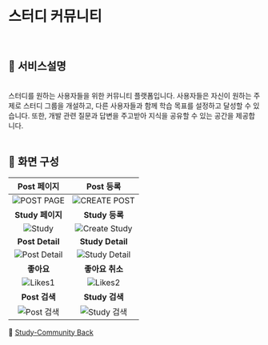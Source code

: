 # 스터디 커뮤니티

<br />

## 🔗 서비스설명
<br>
스터디를 원하는 사용자들을 위한 커뮤니티 플랫폼입니다. 
사용자들은 자신이 원하는 주제로 스터디 그룹을 개설하고, 다른 사용자들과 함께 학습 목표를 설정하고 달성할 수 있습니다. 
또한, 개발 관련 질문과 답변을 주고받아 지식을 공유할 수 있는 공간을 제공합니다.

<br>
<br />


## 📸 화면 구성

|Post 페이지|Post 등록|
|:---:|:---:|
|![POST PAGE](https://github.com/yunkr/Study-Community/assets/99308074/153d63fc-5634-434d-80a0-93012ef37144)|![CREATE POST](https://github.com/yunkr/Study-Community/assets/99308074/f0fae25b-8eb0-46ae-bf70-af0faaf73a42)|
|<b>Study 페이지</b>|<b>Study 등록</b>|
|![Study](https://github.com/yunkr/Study-Community/assets/99308074/6f4f5383-97de-4c1d-88df-09695a2a8584)|![Create Study](https://github.com/yunkr/Study-Community/assets/99308074/321ecb61-bf9f-4952-b47e-c4a95cdcd2a4)|
|<b>Post Detail</b>|<b>Study Detail</b>|
|![Post Detail](https://github.com/yunkr/Study-Community/assets/99308074/8dcb86f3-ad72-4f0f-baa1-af467394ccec)|![Study Detail](https://github.com/yunkr/Study-Community/assets/99308074/c2acb9bf-17e7-423e-b31d-7437874c1c1d)|
|<b>좋아요</b>|<b>좋아요 취소</b>|
|![Likes1](https://github.com/yunkr/Study-Community/assets/99308074/8dcb86f3-ad72-4f0f-baa1-af467394ccec)|![Likes2](https://github.com/yunkr/Study-Community/assets/99308074/ff497ff8-a217-4452-be5d-e6752a5af23a)|
|<b>Post 검색</b>|<b>Study 검색</b>|
|![Post 검색](https://github.com/yunkr/Study-Community/assets/99308074/19c0c984-19e4-4fcd-adc2-b517de54358e)|![Study 검색](https://github.com/yunkr/Study-Community/assets/99308074/a6e03e10-775d-4a5a-b221-5617625b1908)|

🔗 [Study-Community Back](https://github.com/yunkr/Study-Community)

<br>
<br/>
<br/>

